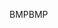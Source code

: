 <span data-ttu-id="edda1-101">BMP</span><span class="sxs-lookup"><span data-stu-id="edda1-101">BMP</span></span>